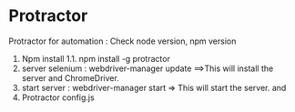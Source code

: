 # Protractor
Protractor for automation :
Check node version, npm version
1. Npm install
1.1. npm install -g protractor 
2. server selenium : webdriver-manager update ==>This will install the server and ChromeDriver.
3. start server : webdriver-manager start ⇒ This will start the server. and 
4. Protractor config.js
